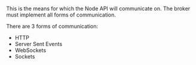 This is the means for which the Node API will communicate on. The broker must implement all forms of communication.

There are 3 forms of communication:

* HTTP
 * Server Sent Events
* WebSockets
* Sockets